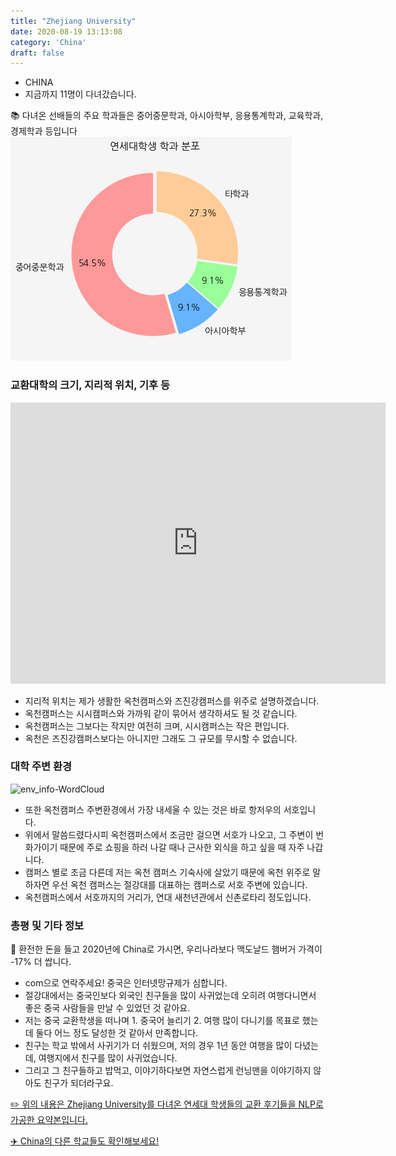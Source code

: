```yaml
---
title: "Zhejiang University"
date: 2020-08-19 13:13:08
category: 'China'
draft: false
---
```



* CHINA
* 지금까지 11명이 다녀갔습니다. 


📚 다녀온 선배들의 주요 학과들은 중어중문학과, 아시아학부, 응용통계학과, 교육학과, 경제학과 등입니다
![department-info](../plots/CN000023.png)
### 교환대학의 크기, 지리적 위치, 기후 등
<iframe
width="600"
height="450"
frameborder="0" style="border:0"
src="https://www.google.com/maps/embed/v1/place?key=AIzaSyC9e1AME-pVmWC4hBpFdu5S4dKzyepa3HQ&q=Zhejiang+University&center=30.3086844,120.08649950000002&zoom=14" allowfullscreen>
</iframe>

* 지리적 위치는 제가 생활한 옥천캠퍼스와 즈진강캠퍼스를 위주로 설명하겠습니다.
* 옥천캠퍼스는 시시캠퍼스와 가까워 같이 묶어서 생각하셔도 될 것 같습니다.
* 옥천캠퍼스는 그보다는 작지만 여전히 크며, 시시캠퍼스는 작은 편입니다.
* 옥천은 즈진강캠퍼스보다는 아니지만 그래도 그 규모를 무시할 수 없습니다.


### 대학 주변 환경

![env_info-WordCloud](../univ_wordclouds_okt/env_info/CN000023_env_info_okt.png)

* 또한 옥천캠퍼스 주변환경에서 가장 내세울 수 있는 것은 바로 항저우의 서호입니다.
* 위에서 말씀드렸다시피 옥천캠퍼스에서 조금만 걸으면 서호가 나오고, 그 주변이 번화가이기 때문에 주로 쇼핑을 하러 나갈 때나 근사한 외식을 하고 싶을 때 자주 나갑니다.
* 캠퍼스 별로 조금 다른데 저는 옥천 캠퍼스 기숙사에 살았기 때문에 옥천 위주로 말하자면 우선 옥천 캠퍼스는 절강대를 대표하는 캠퍼스로 서호 주변에 있습니다.
* 옥천캠퍼스에서 서호까지의 거리가, 연대 새천년관에서 신촌로타리 정도입니다.


### 총평 및 기타 정보 

🍔 환전한 돈을 들고 2020년에 China로 가시면, 우리나라보다 맥도날드 햄버거 가격이 -17% 더 쌉니다.
* com으로 연락주세요! 중국은 인터넷망규제가 심합니다.
* 절강대에서는 중국인보다 외국인 친구들을 많이 사귀었는데 오히려 여행다니면서 좋은 중국 사람들을 만날 수 있었던 것 같아요.
* 저는 중국 교환학생을 떠나며 1. 중국어 늘리기 2. 여행 많이 다니기를 목표로 했는데 둘다 어느 정도 달성한 것 같아서 만족합니다.
* 친구는 학교 밖에서 사귀기가 더 쉬웠으며, 저의 경우 1년 동안 여행을 많이 다녔는데, 여행지에서 친구를 많이 사귀었습니다.
* 그리고 그 친구들하고 밥먹고, 이야기하다보면 자연스럽게 런닝맨을 이야기하지 않아도 친구가 되더라구요.


[✏️ 위의 내용은 Zhejiang University를 다녀온 연세대 학생들의 교환 후기들을 NLP로 가공한 요약본입니다.](http://oia.yonsei.ac.kr/partner/expReport.asp?ucode=CN000023&bgbn=A)

[✈️ China의 다른 학교들도 확인해보세요!](https://yonsei-exchange.netlify.app/?category=China)
